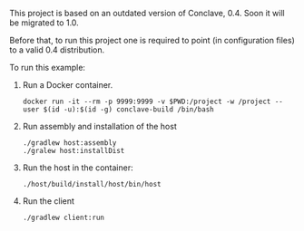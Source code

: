 This project is based on an outdated version of Conclave, 0.4.
Soon it will be migrated to 1.0.

Before that, to run this project one is required to point (in configuration files) to a valid 0.4 distribution.

To run this example:

1. Run a Docker container.
    ```shell script
    docker run -it --rm -p 9999:9999 -v $PWD:/project -w /project --user $(id -u):$(id -g) conclave-build /bin/bash
    ```
2. Run assembly and installation of the host
    ```shell script
    ./gradlew host:assembly
    ./gralew host:installDist
    ```

3. Run the host in the container:
    ```shell script
    ./host/build/install/host/bin/host
    ```

4. Run the client
    ```shell script
    ./gradlew client:run
    ```
